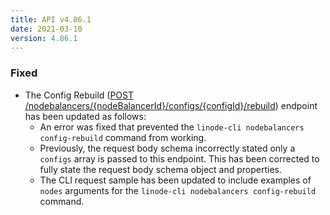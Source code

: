 ```yaml
---
title: API v4.86.1
date: 2021-03-10
version: 4.86.1
---
```


### Fixed

- The Config Rebuild ([POST /nodebalancers/{nodeBalancerId}/configs/{configId}/rebuild](https://www.linode.com/docs/api/nodebalancers/#config-rebuild)) endpoint has been updated as follows:
    - An error was fixed that prevented the `linode-cli nodebalancers config-rebuild` command from working.
    - Previously, the request body schema incorrectly stated only a `configs` array is passed to this endpoint. This has been corrected to fully state the request body schema object and properties.
    - The CLI request sample has been updated to include examples of `nodes` arguments for the `linode-cli nodebalancers config-rebuild` command.